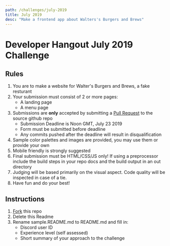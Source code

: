 ```yaml
---
path: /challenges/july-2019
title: July 2019
desc: "Make a frontend app about Walters's Burgers and Brews"
---
```


# Developer Hangout July 2019 Challenge
## Rules
1. You are to make a website for Walter's Burgers and Brews, a fake resturant
2. Your submission must consist of 2 or more pages:
	- A landing page
	- A menu page
3. Submissions are **only** accepted by submitting a [Pull Request](https://help.github.com/en/articles/about-pull-requests) to the source github repo
	- Submission Deadline is Noon GMT, July 23 2019
	- Form must be submitted before deadline
	- Any commits pushed after the deadline will result in disqualification
4. Sample color palettes and images are provided, you may use them or provide your own
5. Mobile friendly is strongly suggested
6. Final submission must be HTML/CSS/JS only! If using a preprocessor include the build steps in your repo docs and the build output in an out directory
7. Judging will be based primarily on the visual aspect. Code quality will be inspected in case of a tie.
8. Have fun and do your best!

## Instructions
1. [Fork](https://help.github.com/en/articles/fork-a-repo) this repo
2. Delete this Readme
3. Rename sample.README.md to README.md and fill in:
	- Discord user ID
	- Experience level (self assessed)
	- Short summary of your approach to the challenge
